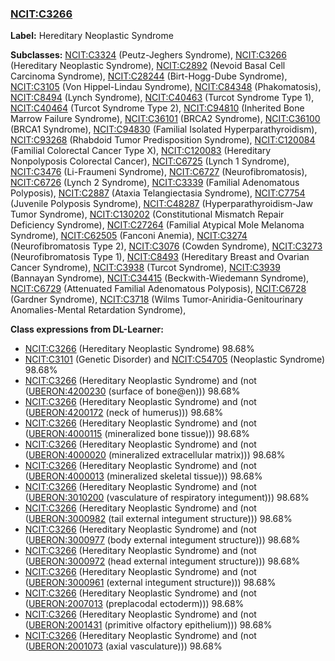 
### [NCIT:C3266](http://purl.obolibrary.org/obo/NCIT_C3266)
**Label:** Hereditary Neoplastic Syndrome

**Subclasses:** [NCIT:C3324](http://purl.obolibrary.org/obo/NCIT_C3324) (Peutz-Jeghers Syndrome), [NCIT:C3266](http://purl.obolibrary.org/obo/NCIT_C3266) (Hereditary Neoplastic Syndrome), [NCIT:C2892](http://purl.obolibrary.org/obo/NCIT_C2892) (Nevoid Basal Cell Carcinoma Syndrome), [NCIT:C28244](http://purl.obolibrary.org/obo/NCIT_C28244) (Birt-Hogg-Dube Syndrome), [NCIT:C3105](http://purl.obolibrary.org/obo/NCIT_C3105) (Von Hippel-Lindau Syndrome), [NCIT:C84348](http://purl.obolibrary.org/obo/NCIT_C84348) (Phakomatosis), [NCIT:C8494](http://purl.obolibrary.org/obo/NCIT_C8494) (Lynch Syndrome), [NCIT:C40463](http://purl.obolibrary.org/obo/NCIT_C40463) (Turcot Syndrome Type 1), [NCIT:C40464](http://purl.obolibrary.org/obo/NCIT_C40464) (Turcot Syndrome Type 2), [NCIT:C94810](http://purl.obolibrary.org/obo/NCIT_C94810) (Inherited Bone Marrow Failure Syndrome), [NCIT:C36101](http://purl.obolibrary.org/obo/NCIT_C36101) (BRCA2 Syndrome), [NCIT:C36100](http://purl.obolibrary.org/obo/NCIT_C36100) (BRCA1 Syndrome), [NCIT:C94830](http://purl.obolibrary.org/obo/NCIT_C94830) (Familial Isolated Hyperparathyroidism), [NCIT:C93268](http://purl.obolibrary.org/obo/NCIT_C93268) (Rhabdoid Tumor Predisposition Syndrome), [NCIT:C120084](http://purl.obolibrary.org/obo/NCIT_C120084) (Familial Colorectal Cancer Type X), [NCIT:C120083](http://purl.obolibrary.org/obo/NCIT_C120083) (Hereditary Nonpolyposis Colorectal Cancer), [NCIT:C6725](http://purl.obolibrary.org/obo/NCIT_C6725) (Lynch 1 Syndrome), [NCIT:C3476](http://purl.obolibrary.org/obo/NCIT_C3476) (Li-Fraumeni Syndrome), [NCIT:C6727](http://purl.obolibrary.org/obo/NCIT_C6727) (Neurofibromatosis), [NCIT:C6726](http://purl.obolibrary.org/obo/NCIT_C6726) (Lynch 2 Syndrome), [NCIT:C3339](http://purl.obolibrary.org/obo/NCIT_C3339) (Familial Adenomatous Polyposis), [NCIT:C2887](http://purl.obolibrary.org/obo/NCIT_C2887) (Ataxia Telangiectasia Syndrome), [NCIT:C7754](http://purl.obolibrary.org/obo/NCIT_C7754) (Juvenile Polyposis Syndrome), [NCIT:C48287](http://purl.obolibrary.org/obo/NCIT_C48287) (Hyperparathyroidism-Jaw Tumor Syndrome), [NCIT:C130202](http://purl.obolibrary.org/obo/NCIT_C130202) (Constitutional Mismatch Repair Deficiency Syndrome), [NCIT:C27264](http://purl.obolibrary.org/obo/NCIT_C27264) (Familial Atypical Mole Melanoma Syndrome), [NCIT:C62505](http://purl.obolibrary.org/obo/NCIT_C62505) (Fanconi Anemia), [NCIT:C3274](http://purl.obolibrary.org/obo/NCIT_C3274) (Neurofibromatosis Type 2), [NCIT:C3076](http://purl.obolibrary.org/obo/NCIT_C3076) (Cowden Syndrome), [NCIT:C3273](http://purl.obolibrary.org/obo/NCIT_C3273) (Neurofibromatosis Type 1), [NCIT:C8493](http://purl.obolibrary.org/obo/NCIT_C8493) (Hereditary Breast and Ovarian Cancer Syndrome), [NCIT:C3938](http://purl.obolibrary.org/obo/NCIT_C3938) (Turcot Syndrome), [NCIT:C3939](http://purl.obolibrary.org/obo/NCIT_C3939) (Bannayan Syndrome), [NCIT:C34415](http://purl.obolibrary.org/obo/NCIT_C34415) (Beckwith-Wiedemann Syndrome), [NCIT:C6729](http://purl.obolibrary.org/obo/NCIT_C6729) (Attenuated Familial Adenomatous Polyposis), [NCIT:C6728](http://purl.obolibrary.org/obo/NCIT_C6728) (Gardner Syndrome), [NCIT:C3718](http://purl.obolibrary.org/obo/NCIT_C3718) (Wilms Tumor-Aniridia-Genitourinary Anomalies-Mental Retardation Syndrome), 

**Class expressions from DL-Learner:**

- [NCIT:C3266](http://purl.obolibrary.org/obo/NCIT_C3266) (Hereditary Neoplastic Syndrome) 98.68%
- [NCIT:C3101](http://purl.obolibrary.org/obo/NCIT_C3101) (Genetic Disorder) and [NCIT:C54705](http://purl.obolibrary.org/obo/NCIT_C54705) (Neoplastic Syndrome) 98.68%
- [NCIT:C3266](http://purl.obolibrary.org/obo/NCIT_C3266) (Hereditary Neoplastic Syndrome) and (not ([UBERON:4200230](http://purl.obolibrary.org/obo/UBERON_4200230) (surface of bone@en))) 98.68%
- [NCIT:C3266](http://purl.obolibrary.org/obo/NCIT_C3266) (Hereditary Neoplastic Syndrome) and (not ([UBERON:4200172](http://purl.obolibrary.org/obo/UBERON_4200172) (neck of humerus))) 98.68%
- [NCIT:C3266](http://purl.obolibrary.org/obo/NCIT_C3266) (Hereditary Neoplastic Syndrome) and (not ([UBERON:4000115](http://purl.obolibrary.org/obo/UBERON_4000115) (mineralized bone tissue))) 98.68%
- [NCIT:C3266](http://purl.obolibrary.org/obo/NCIT_C3266) (Hereditary Neoplastic Syndrome) and (not ([UBERON:4000020](http://purl.obolibrary.org/obo/UBERON_4000020) (mineralized extracellular matrix))) 98.68%
- [NCIT:C3266](http://purl.obolibrary.org/obo/NCIT_C3266) (Hereditary Neoplastic Syndrome) and (not ([UBERON:4000013](http://purl.obolibrary.org/obo/UBERON_4000013) (mineralized skeletal tissue))) 98.68%
- [NCIT:C3266](http://purl.obolibrary.org/obo/NCIT_C3266) (Hereditary Neoplastic Syndrome) and (not ([UBERON:3010200](http://purl.obolibrary.org/obo/UBERON_3010200) (vasculature of respiratory integument))) 98.68%
- [NCIT:C3266](http://purl.obolibrary.org/obo/NCIT_C3266) (Hereditary Neoplastic Syndrome) and (not ([UBERON:3000982](http://purl.obolibrary.org/obo/UBERON_3000982) (tail external integument structure))) 98.68%
- [NCIT:C3266](http://purl.obolibrary.org/obo/NCIT_C3266) (Hereditary Neoplastic Syndrome) and (not ([UBERON:3000977](http://purl.obolibrary.org/obo/UBERON_3000977) (body external integument structure))) 98.68%
- [NCIT:C3266](http://purl.obolibrary.org/obo/NCIT_C3266) (Hereditary Neoplastic Syndrome) and (not ([UBERON:3000972](http://purl.obolibrary.org/obo/UBERON_3000972) (head external integument structure))) 98.68%
- [NCIT:C3266](http://purl.obolibrary.org/obo/NCIT_C3266) (Hereditary Neoplastic Syndrome) and (not ([UBERON:3000961](http://purl.obolibrary.org/obo/UBERON_3000961) (external integument structure))) 98.68%
- [NCIT:C3266](http://purl.obolibrary.org/obo/NCIT_C3266) (Hereditary Neoplastic Syndrome) and (not ([UBERON:2007013](http://purl.obolibrary.org/obo/UBERON_2007013) (preplacodal ectoderm))) 98.68%
- [NCIT:C3266](http://purl.obolibrary.org/obo/NCIT_C3266) (Hereditary Neoplastic Syndrome) and (not ([UBERON:2001431](http://purl.obolibrary.org/obo/UBERON_2001431) (primitive olfactory epithelium))) 98.68%
- [NCIT:C3266](http://purl.obolibrary.org/obo/NCIT_C3266) (Hereditary Neoplastic Syndrome) and (not ([UBERON:2001073](http://purl.obolibrary.org/obo/UBERON_2001073) (axial vasculature))) 98.68%


